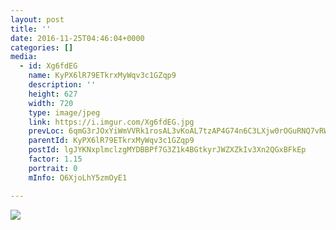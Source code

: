 ```yaml
---
layout: post
title: '' 
date: 2016-11-25T04:46:04+0000 
categories: [] 
media:
  - id: Xg6fdEG
    name: KyPX6lR79ETkrxMyWqv3c1GZqp9
    description: ''   
    height: 627
    width: 720
    type: image/jpeg
    link: https://i.imgur.com/Xg6fdEG.jpg
    prevLoc: 6qmG3rJOxYiWmVVRk1rosAL3vKoAL7tzAP4G74n6C3LXjw0rOGuRNQ7vRWQDUO9yYjQkWWUW7Q3MwLLGh8O86GwJNpH13VxGqY5xfgM9wEY6o5tmO87EDL1YC7zXKpLnN3sjgVQ8R4G9iDqOE5W6q5fP5q4n0ZoxFynJ1rEDDAI5KMDpjNomUN2WJlxQlLFy7GomwOGpCjOVx3Dl2msBm8J7RQMBtX9lM4wQoVCkQ1D35PL1I12xZ98Q1PhBZEMg0wP2iKLPEW
    parentId: KyPX6lR79ETkrxMyWqv3c1GZqp9
    postId: lgJYKNxplmclzgMYDBBPf7G3Z1k4BGtkyrJWZXZkIv3Xn2QGxBFkEp
    factor: 1.15
    portrait: 0
    mInfo: Q6XjoLhY5zmOyE1

---
```





[//]: #media:  
<a href="https://i.imgur.com/Xg6fdEG.jpg"><img class="postImage" src="https://i.imgur.com/Xg6fdEGh.jpg" />  
</a>   
